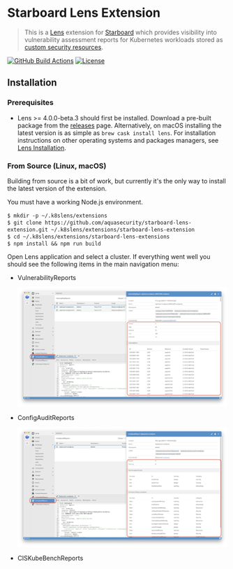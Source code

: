 # Starboard Lens Extension

> This is a [Lens][lens] extension for [Starboard][starboard] which provides visibility into
> vulnerability assessment reports for Kubernetes workloads stored as [custom security resources][starboard-crds].

[![GitHub Build Actions][build-action-img]][actions]
[![License][license-img]][license]

## Installation

### Prerequisites

* Lens >= 4.0.0-beta.3 should first be installed. Download a pre-built package from the [releases][lens-releases] page.
  Alternatively, on macOS installing the latest version is as simple as `brew cask install lens`. For installation
  instructions on other operating systems and packages managers, see [Lens Installation][lens-installation].

### From Source (Linux, macOS)

Building from source is a bit of work, but currently it's the only way to install the latest version of the extension.

You must have a working Node.js environment.

```
$ mkdir -p ~/.k8slens/extensions
$ git clone https://github.com/aquasecurity/starboard-lens-extension.git ~/.k8slens/extensions/starboard-lens-extension
$ cd ~/.k8slens/extensions/starboard-lens-extensions
$ npm install && npm run build
```

Open Lens application and select a cluster. If everything went well you should see the following items in the main
navigation menu:

- VulnerabilityReports

  ![](./docs/images/lens_vulnerability_report.png)
- ConfigAuditReports

  ![](./docs/images/lens_configaudit_report.png)
- CISKubeBenchReports

[lens]: https://github.com/lensapp/lens
[starboard]: https://github.com/aquasecurity/starboard
[starboard-crds]: https://github.com/aquasecurity/starboard#custom-security-resources-definitions

[lens-installation]: https://github.com/lensapp/lens#installation
[lens-releases]: https://github.com/lensapp/lens/releases
[build-action-img]: https://github.com/aquasecurity/starboard-lens-extension/workflows/build/badge.svg
[actions]: https://github.com/aquasecurity/starboard-lens-extension/actions
[license]: https://github.com/aquasecurity/starboard-lens-extension/blob/master/LICENSE
[license-img]: https://img.shields.io/github/license/aquasecurity/starboard-lens-extension
